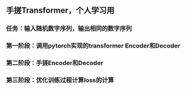 ## 手搓Transformer，个人学习用
### 任务：输入随机数字序列，输出相同的数字序列
### 第一阶段：调用pytorch实现的transformer Encoder和Decoder
### 第二阶段：手搓Encoder和Decoder
### 第三阶段：优化训练过程计算loss的计算
